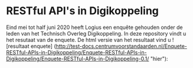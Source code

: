 # RESTful API's in Digikoppeling

Eind mei tot half juni 2020 heeft Logius een enquête gehouden onder de leden van het Technisch Overleg Digikoppeling. In deze repository vindt u het resutaat van de enquete. De html versie van het resultaat vind u ![resultaat enquete] (http://test-docs.centrumvoorstandaarden.nl/Enquete-RESTful-APIs-in-Digikoppeling/Enquete-RESTful-APIs-in-Digikoppeling/Enquete-RESTful-APIs-in-Digikoppeling-0.1/ "hier"):
